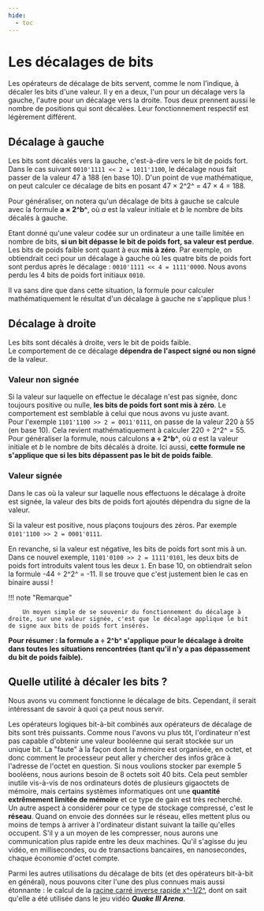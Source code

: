```yaml
---
hide:
  - toc
---
```


# Les décalages de bits
Les opérateurs de décalage de bits servent, comme le nom l'indique, à décaler les bits d'une valeur. Il y en a deux, l'un pour un décalage vers la gauche, l'autre pour un décalage vers la droite. Tous deux prennent aussi le nombre de positions qui sont décalées. Leur fonctionnement respectif est légèrement différent.

## Décalage à gauche
Les bits sont décalés vers la gauche, c'est-à-dire vers le bit de poids fort.<br/>
Dans le cas suivant `0010'1111 << 2 = 1011'1100`, le décalage nous fait passer de la valeur 47 à 188 (en base 10). D'un point de vue mathématique, on peut calculer ce décalage de bits en posant 47 × 2^2^ = 47 × 4 = 188.

Pour généraliser, on notera qu'un décalage de bits à gauche se calcule avec la formule **a × 2^b^**, où _a_ est la valeur initiale et _b_ le nombre de bits décalés à gauche.

Etant donné qu'une valeur codée sur un ordinateur a une taille limitée en nombre de bits, **si un bit dépasse le bit de poids fort, sa valeur est perdue**. Les bits de poids faible sont quant à eux **mis à zéro**.
Par exemple, on obtiendrait ceci pour un décalage à gauche où les quatre bits de poids fort sont perdus après le décalage : `0010'1111 << 4 = 1111'0000`. Nous avons perdu les 4 bits de poids fort initiaux `0010`.

Il va sans dire que dans cette situation, la formule pour calculer mathématiquement le résultat d'un décalage à gauche ne s'applique plus !

## Décalage à droite
Les bits sont décalés à droite, vers le bit de poids faible.<br/>
Le comportement de ce décalage **dépendra de l'aspect signé ou non signé** de la valeur.

### Valeur non signée
Si la valeur sur laquelle on effectue le décalage n'est pas signée, donc toujours positive ou nulle, **les bits de poids fort sont mis à zéro**. Le comportement est semblable à celui que nous avons vu juste avant.<br/>
Pour l'exemple `1101'1100 >> 2 = 0011'0111`, on passe de la valeur 220 à 55 (en base 10). Cela revient mathématiquement à calculer 220 ÷ 2^2^ = 55. Pour généraliser la formule, nous calculons **a ÷ 2^b^**, où _a_ est la valeur initiale et _b_ le nombre de bits décalés à droite. Ici aussi, **cette formule ne s'applique que si les bits dépassent pas le bit de poids faible**.

### Valeur signée
Dans le cas où la valeur sur laquelle nous effectuons le décalage à droite est signée, la valeur des bits de poids fort ajoutés dépendra du signe de la valeur.

Si la valeur est positive, nous plaçons toujours des zéros. Par exemple `0101'1100 >> 2 = 0001'0111`.

En revanche, si la valeur est négative, les bits de poids fort sont mis à un. Dans ce nouvel exemple, `1101'0100 >> 2 = 1111'0101`, les deux bits de poids fort introduits valent tous les deux `1`. En base 10, on obtiendrait selon la formule -44 ÷ 2^2^ = -11. Il se trouve que c'est justement bien le cas en binaire aussi !

!!! note "Remarque"

        Un moyen simple de se souvenir du fonctionnement du décalage à droite, sur une valeur signée, c'est que le décalage applique le bit de signe aux bits de poids fort insérés.

**Pour résumer : la formule **a ÷ 2^b^** s'applique pour le décalage à droite dans toutes les situations rencontrées (tant qu'il n'y a pas dépassement du bit de poids faible).**

## Quelle utilité à décaler les bits ?
Nous avons vu comment fonctionne le décalage de bits. Cependant, il serait intéressant de savoir à quoi ça peut nous servir.

Les opérateurs logiques bit-à-bit combinés aux opérateurs de décalage de bits sont très puissants. Comme nous l'avons vu plus tôt, l'ordinateur n'est pas capable d'obtenir une valeur booléenne qui serait stockée sur un unique bit. La "faute" à la façon dont la mémoire est organisée, en octet, et donc comment le processeur peut aller y chercher des infos grâce à l'adresse de l'octet en question.
Si nous voulions stocker par exemple 5 booléens, nous aurions besoin de 8 octets soit 40 bits. Cela peut sembler inutile vis-à-vis de nos ordinateurs dotés de plusieurs gigaoctets de mémoire, mais certains systèmes informatiques ont une **quantité extrêmement limitée de mémoire** et ce type de gain est très recherché.<br/>
Un autre aspect à considérer pour ce type de stockage compressé, c'est le **réseau**. Quand on envoie des données sur le réseau, elles mettent plus ou moins de temps à arriver à l'ordinateur distant suivant la taille qu'elles occupent. S'il y a un moyen de les compresser, nous aurons une communication plus rapide entre les deux machines. Qu'il s'agisse du jeu vidéo, en millisecondes, ou de transactions bancaires, en nanosecondes, chaque économie d'octet compte.

Parmi les autres utilisations du décalage de bits (et des opérateurs bit-à-bit en général), nous pouvons citer l'une des plus connues mais aussi étonnante : le calcul de la [racine carré inverse rapide x^-1/2^](https://fr.wikipedia.org/wiki/Racine_carr%C3%A9e_inverse_rapide), dont on sait qu'elle a été utilisée dans le jeu vidéo _**Quake III Arena**_.
